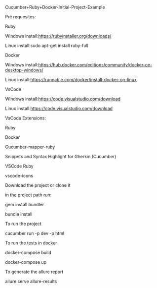 Cucumber+Ruby+Docker-Initial-Project-Example

Pré requesites:

Ruby

  Windows install:https://rubyinstaller.org/downloads/
	
  Linux install:sudo apt-get install ruby-full
  
Docker

  Windows install:https://hub.docker.com/editions/community/docker-ce-desktop-windows/
	
  Linux install:https://runnable.com/docker/install-docker-on-linux
	
VsCode

  Windows install:https://code.visualstudio.com/download
	
  Linux install:https://code.visualstudio.com/download

VsCode Extensions:

  Ruby
	
  Docker
	
  Cucumber-mapper-ruby
	
  Snippets and Syntax Highlight for Gherkin (Cucumber)
	
  VSCode Ruby
	
  vscode-icons
	
Download the project or clone it

in the project path run:

gem install bundler

bundle install

To run the project

cucumber run -p dev -p html

To run the tests in docker

docker-compose build

docker-compose up

To generate the allure report

allure serve allure-results
  
 
